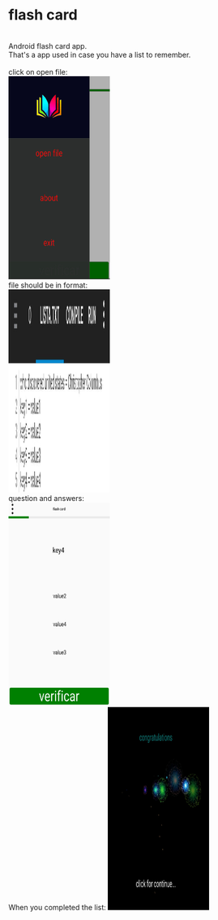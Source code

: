 # flash card
<br>
Android flash card app.<br>
That's a app used in case you have a list to remember.<br>
<br>
click on open file:<br>
<img src="images/img1.jpg" width=200 height=400>
<br>
file should be in format:<br>
<img src="images/img2.jpg" width=200 height=400>
<br>
question and answers:<br>
<img src="images/img3.jpg" width=200 height=400>
<br>
When you completed the list:
<img src="images/img4.jpg" width=200 height=400>
<br>

